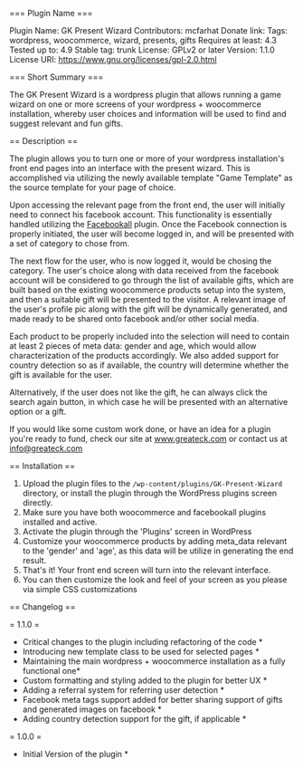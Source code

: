 === Plugin Name ===

Plugin Name: GK Present Wizard
Contributors: mcfarhat
Donate link:
Tags: wordpress, woocommerce, wizard, presents, gifts
Requires at least: 4.3
Tested up to: 4.9
Stable tag: trunk
License: GPLv2 or later
Version: 1.1.0
License URI: https://www.gnu.org/licenses/gpl-2.0.html

=== Short Summary ===

The GK Present Wizard is a wordpress plugin that allows running a game wizard on one or more screens of your wordpress + woocommerce installation, whereby user choices and information will be used to find and suggest relevant and fun gifts.

== Description ==

The plugin allows you to turn one or more of your wordpress installation's front end pages into an interface with the present wizard. This is accomplished via utilizing the newly available template "Game Template" as the source template for your page of choice.

Upon accessing the relevant page from the front end, the user will initially need to connect his facebook account. This functionality is essentially handled utilizing the <a href="https://wordpress.org/plugins/facebookall/">Facebookall</a> plugin. Once the Facebook connection is properly initiated, the user will become logged in, and will be presented with a set of category to chose from.

The next flow for the user, who is now logged it, would be chosing the category. The user's choice along with data received from the facebook account will be considered to go through the list of available gifts, which are built based on the existing woocommerce products setup into the system, and then a suitable gift will be presented to the visitor. A relevant image of the user's profile pic along with the gift will be dynamically generated, and made ready to be shared onto facebook and/or other social media.

Each product to be properly included into the selection will need to contain at least 2 pieces of meta data: gender and age, which would allow characterization of the products accordingly. We also added support for country detection so as if available, the country will determine whether the gift is available for the user.

Alternatively, if the user does not like the gift, he can always click the search again button, in which case he will be presented with an alternative option or a gift.

If you would like some custom work done, or have an idea for a plugin you're ready to fund, check our site at www.greateck.com or contact us at info@greateck.com

== Installation ==

1. Upload the plugin files to the `/wp-content/plugins/GK-Present-Wizard` directory, or install the plugin through the WordPress plugins screen directly.
2. Make sure you have both woocommerce and facebookall plugins installed and active.
3. Activate the plugin through the 'Plugins' screen in WordPress
4. Customize your woocommerce products by adding meta_data relevant to the 'gender' and 'age', as this data will be utilize in generating the end result.
5. That's it! Your front end screen will turn into the relevant interface.
6. You can then customize the look and feel of your screen as you please via simple CSS customizations

== Changelog ==

= 1.1.0 =
* Critical changes to the plugin including refactoring of the code *
* Introducing new template class to be used for selected pages *
* Maintaining the main wordpress + woocommerce installation as a fully functional one*
* Custom formatting and styling added to the plugin for better UX *
* Adding a referral system for referring user detection *
* Facebook meta tags support added for better sharing support of gifts and generated images on facebook *
* Adding country detection support for the gift, if applicable *

= 1.0.0 =
* Initial Version of the plugin *

